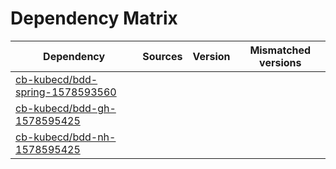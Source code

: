# Dependency Matrix

Dependency | Sources | Version | Mismatched versions
---------- | ------- | ------- | -------------------
[cb-kubecd/bdd-spring-1578593560](https://github.com/cb-kubecd/bdd-spring-1578593560.git) |  | []() | 
[cb-kubecd/bdd-gh-1578595425](https://github.com/cb-kubecd/bdd-gh-1578595425.git) |  | []() | 
[cb-kubecd/bdd-nh-1578595425](https://github.com/cb-kubecd/bdd-nh-1578595425.git) |  | []() | 

